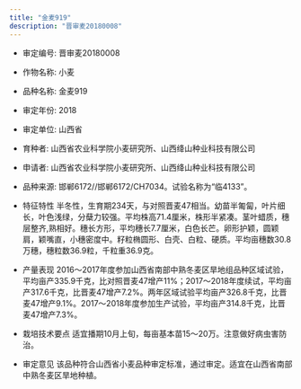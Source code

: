 ```yaml
---
title: "金麦919"
description: "晋审麦20180008"
---
```

* 审定编号:  晋审麦20180008

*  作物名称:  小麦

*  品种名称:  金麦919

*  审定年份:  2018

*  审定单位:  山西省

* 育种者:  山西省农业科学院小麦研究所、山西绛山种业科技有限公司

*  申请者:  山西省农业科学院小麦研究所、山西绛山种业科技有限公司

*  品种来源:  邯郸6172//邯郸6172/CH7034。试验名称为“临4133”。

*  特征特性
半冬性，生育期234天，与对照晋麦47相当。幼苗半匍匐，叶片细长，叶色浅绿，分蘖力较强。平均株高71.4厘米，株形半紧凑。茎叶蜡质，穗层整齐,熟相好。穗长方形，平均穗长7.7厘米，白色长芒。卵形护颖，圆颖肩，颖嘴直，小穗密度中。籽粒椭圆形、白壳、白粒、硬质。平均亩穗数30.8万穗，穗粒数36.9粒，千粒重36.9克。

*  产量表现
2016～2017年度参加山西省南部中熟冬麦区旱地组品种区域试验，平均亩产335.9千克，比对照晋麦47增产11%；2017～2018年度续试，平均亩产317.6千克，比晋麦47增产7.2%。两年区域试验平均亩产326.8千克，比晋麦47增产9.1%。2017～2018年度参加生产试验，平均亩产314.8千克，比晋麦47增产7.3%。

*  栽培技术要点
适宜播期10月上旬，每亩基本苗15～20万。注意做好病虫害防治。

*  审定意见
该品种符合山西省小麦品种审定标准，通过审定。适宜在山西省南部中熟冬麦区旱地种植。
